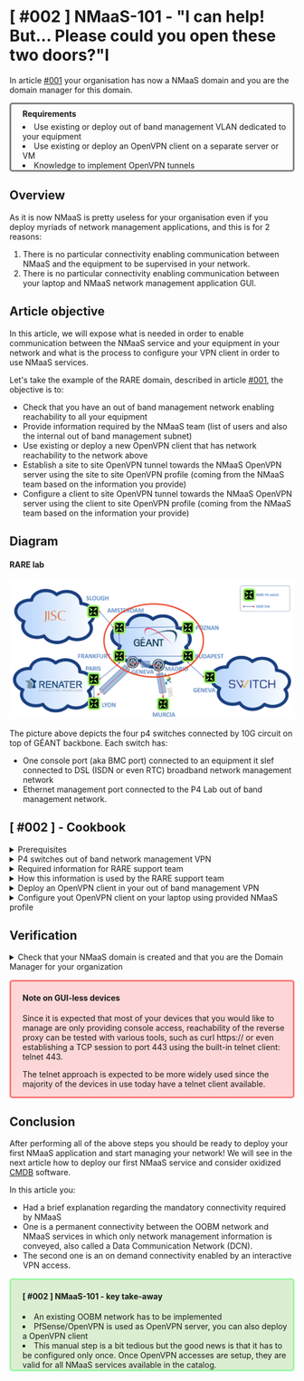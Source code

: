 # [ #002 ] NMaaS-101 - "I can help! But... Please could you open these two doors?"I

In article [#001](https://docs.nmaas.eu/blog/blog1/nmaas-101-1/#overview) your organisation has now a NMaaS domain and you are the domain manager for this domain. 

<div style="border: 3px solid gray; border-radius: 5px; padding-left: 20px;">

<h4 style="margin: 0.6em 0 0.4em;">Requirements</h3>
<li>Use existing or deploy out of band management VLAN dedicated to your equipment</li> 
<li> Use existing or deploy an OpenVPN client on a separate server or VM</li>
<li> Knowledge to implement OpenVPN tunnels</li>

</div>


## Overview

As it is now NMaaS is pretty useless for your organisation even if you deploy myriads of network management applications, and this is for 2 reasons:

1. There is no particular connectivity enabling communication between NMaaS and the equipment to be supervised in your network.
2. There is no particular connectivity enabling communication between your laptop and NMaaS network management application GUI.


## Article objective

In this article, we will expose what is needed in order to enable communication between the NMaaS service and your equipment in your network and what is the process to configure your VPN client in order to use NMaaS services.

Let's take the example of the RARE domain, described in article [#001](https://docs.nmaas.eu/blog/blog1/nmaas-101-1/#overview), the objective is to:

- Check that you have an out of band management network enabling reachability to all your equipment
- Provide information required by the NMaaS team (list of users and also the internal out of band management subnet)
- Use existing or deploy a new OpenVPN client that has network reachability to the network above
- Establish a site to site OpenVPN tunnel towards the NMaaS OpenVPN server using the site to site OpenVPN profile (coming from the NMaaS team based on the information you provide)
- Configure a client to site OpenVPN tunnel towards the NMaaS OpenVPN server using the client to site OpenVPN profile (coming from the NMaaS team based on the information your provide)


## Diagram

#### RARE lab

![Diagram](img/blog-nmaas-101-2-1.png)

The picture above depicts the four p4 switches connected by 10G circuit on top of GÉANT backbone. Each switch has:

- One console port (aka BMC port) connected to an equipment it slef connected to DSL (ISDN or even RTC) broadband network management network
- Ethernet management port connected to the P4 Lab out of band management network. 

## [ #002 ] - Cookbook

<details>
<summary>Prerequisites</summary>
<li> Network Administration knowledge </li>
If this management network does not exist beforehand, you should be able to implement or have it implemented by your network operation team. 

<li> Network Management network isolation </li>
This management network should be only used to convey network management traffic (i.e. no user traffic or user interaction). This is also called a Data Communication Network (<b>DCN</b>).
</details>

<details>
<summary>P4 switches out of band network management VPN</summary>
<img src="../img/blog-nmaas-101-2-2.png" width="550">
<p style="margin-top: 15px">
In the RARE network example, this network is a multipoint to multipoint L2 VPLS implemented on top of GÉANT backbone by GEANT OC team. All the switches have their management Ethernet ports connected to this VPLS MPLS VPN.
</p>

<div style="border: 3px solid #fcfc91; border-radius: 5px; padding-left: 20px; margin-bottom: 20px; margin-top: 15px; background-color: #ffffd1">
In this particular case, the P4 Lab network span multiple countries, hence the VPLS implementation, it could have been a full mesh of L2VPN point to point tunnels or a L2 EVPN. Most of the case, in your organisation, the OOBM network is a simple 802.1q VLAN that spans your internal L2 network.

</div>
</details>

<details>
<summary>Required information for RARE support team</summary>
<li>Equipment IPv4 subnet</li>
In the example, all switches can be reached via their management ports inside 172.16.66.6.0/24 network in the VPLS VPN. This is required so that the NMaaS team can configure the proper routing within the NMaaS environment.

<li>List of users</li>
This includes the names and email addresses of the users that should be granted access. The NMaaS team uses this information to provision the VPN connection and to generate the necessary site-to-site and client-access VPN profiles.

</details>

<details>
<summary>How this information is used by the RARE support team</summary>
<li>Equipment IPv4 subnet</li>
This information will be configured at NMaaS VPN server level in order to enable routing between NMaaS service and the network used to manage your equipment.

<li>List of users</li>
This information will be used to create your OpenVPN profile. One profile specific to user.
</details>

<details>
<summary>Deploy an OpenVPN client in your out of band management VPN</summary>
<img src="../img/blog-nmaas-101-2-3.png" width="550">
In the RARE network example, the VPN client is a PfSense firewall using the built-in OpenVPN plugin to establish the site-to-site VPN connection between the management subnet and the NMaaS network.
<div style="border: 3px solid #fcfc91; border-radius: 5px; padding-left: 20px; margin-bottom: 20px; margin-top: 15px; background-color: #ffffd1">
Once deployed you'll have to use the site to site OpenVPN profile provided by the NMaaS team in order to setup up the DCN VPN tunnel towards the NMaaS VPN server.
</div>

Once setup, you should have a full connectivity between the equipment and all the NMaaS services deployed in your domain.

<div style="border: 3px solid #fcfc91; border-radius: 5px; padding-left: 20px; margin-bottom: 20px; margin-top: 15px; background-color: #ffffd1">
Your namespace is implemented inside a namespace that is specific to your domain, and your domain only. All domains are isolated between each other via this concept. This ensures that only people from your organization have access to your resources along with the deployed applications in the NMaaS environment.
</div>


</details>

<details>
<summary>Configure yout OpenVPN client on your laptop using provided NMaaS profile</summary>
<img src="../img/blog-nmaas-101-2-4.png" width="550">

Once setup, you should have a full connectivity between your laptop and all the NMaaS services deployed in your domain.

<div style="border: 3px solid #fcfc91; border-radius: 5px; padding-left: 20px; margin-bottom: 20px; margin-top: 15px; background-color: #ffffd1">
Your namespace is implemented inside a namespace that is specific to your domain, and your domain only. All domains are isolated between each other via this concept. This ensures that only people from your organization have access to your resources along with the deployed applications in the NMaaS environment.
</div>



</details>

## Verification

<details>
<summary>Check that your NMaaS domain is created and that you are the Domain Manager for your organization</summary>
In order to test your site-to-site VPN connectivity you can execute the following steps:

1. Try to access your private reverse proxy that will be responsible for providing web access to network management services deployed inside your NMaaS domain. You can first test the access to this proxy from your VPN concentrator. The IP address will be provided to you by the NMaaS team during the on-boarding process.
   1. Ensure that the correct routing table entries have been pushed to your concentrator during the VPN connection phase.
2. Try to access the same reverse proxy but this time from one of your client devices that you expect to be managed by NMaaS. In order for this test to work, you will have to configure the required routes on your devices so that traffic destined for NMaaS goes through your VPN concentrator. If you use the same device acting as a VPN concentrator as your default gateway in your network, then you are all set; if not, routing entries will have to be manually added or pushed to your client devices. Depending on the software being used on the VPN concentrator, the methods for configuring it as a router so that it will accept transit traffic will vary. The most common scenario, using a simple Linux VM would require enabling the ip forwarding option on your system and setting the necessary iptables FORWARDING rules.

Once setup, you should have a full connectivity between your laptop and all the NMaaS services deployed in your domain.

<div style="border: 3px solid #fcfc91; border-radius: 5px; padding-left: 20px; margin-bottom: 20px; margin-top: 15px; background-color: #ffffd1">
<h4>Note on GUI-less devices</h4>
<p>Since it is expected that most of your devices that you would like to manage are only providing console access, reachability of the reverse proxy can be tested with various tools, such as curl https://<PROVIDED_IP_ADDRESS> or even establishing a TCP session to port 443 using the built-in telnet client: telnet <PROVIDED_IP_ADDRESS> 443. 

The telnet approach is expected to be more widely used since the majority of the devices in use today have a telnet client available.</p>
</div>

The same steps as above can be used to verify that you have access to your dedicated NMaaS domain while connected from your workstation using the client-to-site VPN. The reverse proxy IP address remains the same, and you can open your browser and navigate to the provided IP address where you should be greeted with a 404 HTTP page.

Congratulations! From this point on:

<li>You should have enabled full connectivity between your equipment and NMaaS service </li>
<li>You should have access to NMaaS service user interface via an interactive client to site OpenVPN access.</li>


</details>

<div style="border: 3px solid #fc7a7a; border-radius: 5px; padding-left: 20px; margin-bottom: 20px; margin-top: 15px; background-color: #fdd7d7">
<h4>Note on GUI-less devices</h4>
<p>Since it is expected that most of your devices that you would like to manage are only providing console access, reachability of the reverse proxy can be tested with various tools, such as curl https://<PROVIDED_IP_ADDRESS> or even establishing a TCP session to port 443 using the built-in telnet client: telnet <PROVIDED_IP_ADDRESS> 443. 

The telnet approach is expected to be more widely used since the majority of the devices in use today have a telnet client available.</p>
</div>

## Conclusion

After performing all of the above steps you should be ready to deploy your first NMaaS application and start managing your network! We will see in the next article how to deploy our first NMaaS service and consider oxidized [CMDB](https://en.wikipedia.org/wiki/Configuration_management_database) software.

In this article you:

- Had a brief explanation regarding the mandatory connectivity required by NMaaS
- One is a permanent connectivity between the OOBM network and NMaaS services in which only network management information is conveyed, also called a Data Communication Network (DCN).
- The second one is an on demand connectivity enabled by an interactive VPN access.


<div style="border: 3px solid #9ef6a6; border-radius: 5px; padding-left: 20px; margin-bottom: 20px; margin-top: 15px; background-color: #dbeed1">
<h4>[ #002 ] NMaaS-101 - key take-away
</h4>
<li>An existing OOBM network has to be implemented</li>
<li>PfSense/OpenVPN is used as OpenVPN server, you can also deploy a OpenVPN client</li>
<li>This manual step is a bit tedious but the good news is that it has to be configured only once. Once OpenVPN accesses are setup, they are valid for all NMaaS services available in the catalog.</li>

</div>